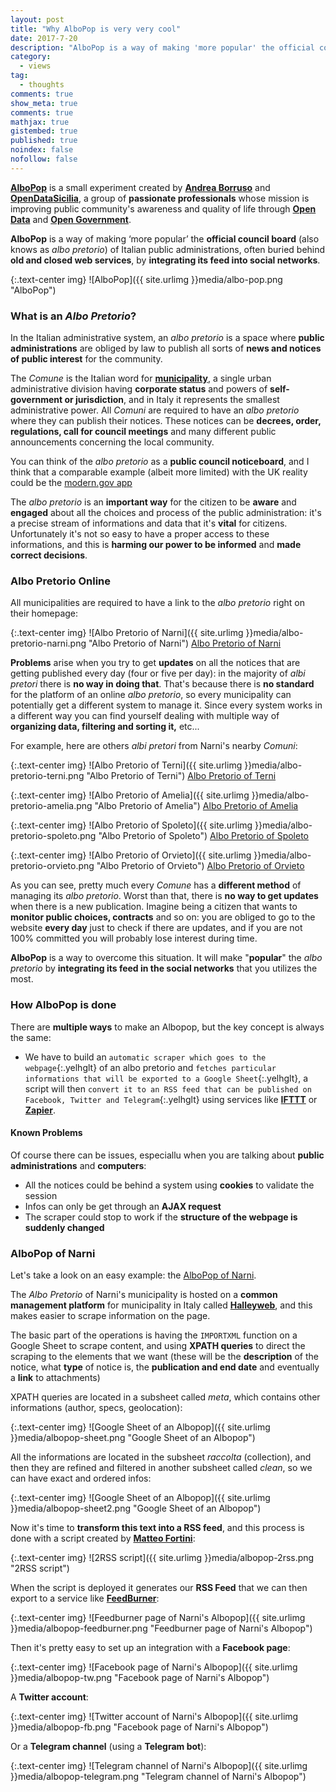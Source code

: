 ```yaml
---
layout: post
title: "Why AlboPop is very very cool"
date: 2017-7-20
description: "AlboPop is a way of making 'more popular' the official council board of Italian public administrations, often buried behind old and closed web services."
category:
  - views
tag:
  - thoughts
comments: true
show_meta: true
comments: true
mathjax: true
gistembed: true
published: true
noindex: false
nofollow: false
---
```


[**AlboPop**](http://albopop.it/) is a small experiment created by [**Andrea Borruso**](https://twitter.com/aborruso) and [**OpenDataSicilia**](http://opendatasicilia.it/), a group of **passionate professionals** whose mission is improving public community's awareness and quality of life through [**Open Data**](https://en.wikipedia.org/wiki/Open_data) and [**Open Government**](https://en.wikipedia.org/wiki/Open_government).

<!--more-->

**AlboPop** is a way of making ‘more popular’ the **official council board** (also knows as *albo pretorio*) of Italian public administrations, often buried behind **old and closed web services**, by **integrating its feed into social networks**.

{:.text-center img}
![AlboPop]({{ site.urlimg }}media/albo-pop.png "AlboPop")

### What is an *Albo Pretorio*?

In the Italian administrative system, an *albo pretorio* is a space where **public administrations** are obliged by law to publish all sorts of **news and notices of public interest** for the community.

The *Comune* is the Italian word for [**municipality**](https://en.wikipedia.org/wiki/Municipality), a single urban administrative division having **corporate status** and powers of **self-government or jurisdiction**, and in Italy it represents the smallest administrative power. All *Comuni* are required to have an *albo pretorio* where they can publish their notices. These notices can be **decrees, order, regulations, call for council meetings** and many different public announcements concerning the local community.

You can think of the *albo pretorio* as a **public council noticeboard**, and I think that a comparable example (albeit more limited) with the UK reality could be the [modern.gov app](https://play.google.com/store/apps/details?id=uk.co.moderngov.modgov&feature=search_result#?t=W251bGwsMSwyLDEsInVrLmNvLm1vZGVybmdvdi5tb2Rnb3YiXQ)

The *albo pretorio* is an **important way** for the citizen to be **aware** and **engaged** about all the choices and process of the public administration: it's a precise stream of informations and data that it's **vital** for citizens. Unfortunately it's not so easy to have a proper access to these informations, and this is **harming our power to be informed** and **made correct decisions**.

### Albo Pretorio Online

All municipalities are required to have a link to the *albo pretorio* right on their homepage:

{:.text-center img}
![Albo Pretorio of Narni]({{ site.urlimg }}media/albo-pretorio-narni.png "Albo Pretorio of Narni") [Albo Pretorio of Narni](http://www.comune.terni.it/albo-pretorio)

**Problems** arise when you try to get **updates** on all the notices that are getting published every day (four or five per day): in the majority of *albi pretori* there is **no way in doing that**. That's because there is **no standard** for the platform of an online *albo pretorio*, so every municipality can potentially get a different system to manage it. Since every system works in a different way you can find yourself dealing with multiple way of **organizing data, filtering and sorting it,** etc...

For example, here are others *albi pretori* from Narni's nearby *Comuni*:

{:.text-center img}
![Albo Pretorio of Terni]({{ site.urlimg }}media/albo-pretorio-terni.png "Albo Pretorio of Terni") [Albo Pretorio of Terni](http://www.comune.terni.it/albo-pretorio)

{:.text-center img}
![Albo Pretorio of Amelia]({{ site.urlimg }}media/albo-pretorio-amelia.png "Albo Pretorio of Amelia") [Albo Pretorio of Amelia](http://albopretorio.datamanagement.it/?ente=comunediamelia&tipoSubmit=ricerca)

{:.text-center img}
![Albo Pretorio of Spoleto]({{ site.urlimg }}media/albo-pretorio-spoleto.png "Albo Pretorio of Spoleto") [Albo Pretorio of Spoleto](http://www.comunespoleto.gov.it/nuovo-albo-pretorio/)

{:.text-center img}
![Albo Pretorio of Orvieto]({{ site.urlimg }}media/albo-pretorio-orvieto.png "Albo Pretorio of Orvieto") [Albo Pretorio of Orvieto](http://albopretorio.webred.it/albo-c001/home.html)

As you can see, pretty much every *Comune* has a **different method** of managing its *albo pretorio*. Worst than that, there is **no way to get updates** when there is a new publication. Imagine being a citizen that wants to **monitor public choices, contracts** and so on: you are obliged to go to the website **every day** just to check if there are updates, and if you are not 100% committed you will probably lose interest during time.

**AlboPop** is a way to overcome this situation. It will make "**popular**" the *albo pretorio* by **integrating its feed in the social networks** that you utilizes the most.

### How AlboPop is done

There are **multiple ways** to make an Albopop, but the key concept is always the same:

* We have to build an `automatic scraper which goes to the webpage`{:.yelhglt} of an albo pretorio and `fetches particular informations that will be exported to a Google Sheet`{:.yelhglt}, a script will then `convert it to an RSS feed that can be published on Facebook, Twitter and Telegram`{:.yelhglt} using services like [**IFTTT**](https://ifttt.com/discover) or [**Zapier**](https://zapier.com/).

#### Known Problems

Of course there can be issues, especiallu when you are talking about **public administrations** and **computers**:

* All the notices could be behind a system using **cookies** to validate the session
* Infos can only be get through an **AJAX request**
* The scraper could stop to work if the **structure of the webpage is suddenly changed**

### AlboPop of Narni

Let's take a look on an easy example: the [AlboPop of Narni](http://albopop.it/comune/narni/).

The *Albo Pretorio* of Narni's municipality is hosted on a **common management platform** for municipality in Italy called [**Halleyweb**](http://www.halley.it/home/include/mostra_foto_allegato.php?servizio_egov=sa&idtesto=63&&nodo=nodo26), and this makes easier to scrape information on the page.

The basic part of the operations is having the `IMPORTXML` function on a Google Sheet to scrape content, and using **XPATH queries** to direct the scraping to the elements that we want (these will be the **description** of the notice, what **type** of notice is, the **publication and end date** and eventually a **link** to attachments)

XPATH queries are located in a subsheet called *meta*, which contains other informations (author, specs, geolocation):

{:.text-center img}
![Google Sheet of an Albopop]({{ site.urlimg }}media/albopop-sheet.png "Google Sheet of an Albopop")

All the informations are located in the subsheet *raccolta* (collection), and then they are refined and filtered in another subsheet called *clean*, so we can have exact and ordered infos:

{:.text-center img}
![Google Sheet of an Albopop]({{ site.urlimg }}media/albopop-sheet2.png "Google Sheet of an Albopop")

Now it's time to **transform this text into a RSS feed**, and this process is done with a script created by [**Matteo Fortini**](https://twitter.com/matt_fortini):

{:.text-center img}
![2RSS script]({{ site.urlimg }}media/albopop-2rss.png "2RSS script")

When the script is deployed it generates our **RSS Feed** that we can then export to a service like [**FeedBurner**](https://feedburner.google.com):

{:.text-center img}
![Feedburner page of Narni's Albopop]({{ site.urlimg }}media/albopop-feedburner.png "Feedburner page of Narni's Albopop")

Then it's pretty easy to set up an integration with a **Facebook page**:

{:.text-center img}
![Facebook page of Narni's Albopop]({{ site.urlimg }}media/albopop-tw.png "Facebook page of Narni's Albopop")

A **Twitter account**:

{:.text-center img}
![Twitter account of Narni's Albopop]({{ site.urlimg }}media/albopop-fb.png "Facebook page of Narni's Albopop")

Or a **Telegram channel** (using a **Telegram bot**):

{:.text-center img}
![Telegram channel of Narni's Albopop]({{ site.urlimg }}media/albopop-telegram.png "Telegram channel of Narni's Albopop")
